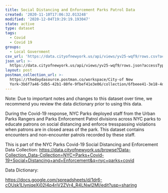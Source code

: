 ```yaml
---
title: Social Distancing and Enforcement Parks Patrol Data
created: '2020-11-10T17:06:32.013248'
modified: '2020-12-04T19:29:19.193047'
state: active
type: dataset
tags:
  - Covid
  - Covid 19
groups:
  - Local Government
csv_url: 'https://data.cityofnewyork.us/api/views/yv25-wqf9/rows.csv?accessType=DOWNLOAD'
json_url: >-
  https://data.cityofnewyork.us/api/views/yv25-wqf9/rows.json?accessType=DOWNLOAD
layout: post
postman_collection_url: >-
  https://thedaydasource.postman.co/workspace/City-of New
  York~3b6f7a46-5db5-42b1-80fe-9fbef41e3e06/collection/6fbeee41-3e18-4d6f-bf46-d870327e6cbc
---
```

Note: Due to important notes and changes to this dataset over time, we recommend you review the data dictionary prior to using this data. 

During the Covid-19 response, NYC Parks deployed staff from the Urban Parks Rangers and Parks Enforcement Patrol divisions across NYC parks to educate patrons on social distancing and enforce tresspassing violations when patrons are in closed areas of the park. This dataset contains encounters and non-encounter patrols recorded by these staff.

This is part of the NYC Parks Covid-19 Social Distancing and Enforcement Data Collection: https://data.cityofnewyork.us/browse?Data-Collection_Data-Collection=NYC+Parks+Covid-19+Social+Distancing+and+Enforcement&q=nyc+parks+covid

Data Dictionary:

https://docs.google.com/spreadsheets/d/1dr6-cOUsk1LIynjqeXi02I4p4riV2ZVr4_R4LNwI2MI/edit?usp=sharing
